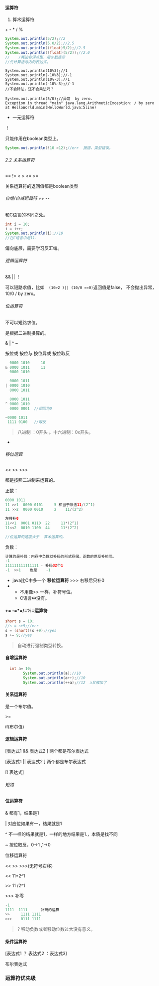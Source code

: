 #### 运算符

1. 算术运算符

\+  \- \* / %

```java
System.out.println(5/2);//2
System.out.println(5.0/2);//2.5
System.out.println((float)5/2);//2.5
System.out.println((float)(5/2));//2.0
//    /两边有浮点型，用小数表示
//先计算括号内的表达式。
```

```
System.out.println(10%3);//1
System.out.println(-10%3);//-1
System.out.println(10%-3);//1    
System.out.println(-10%-3);//-1
//不会除法，还不会乘法吗？
```

```
System.out.println(5/0);//异常  by zero.
Exception in thread "main" java.lang.ArithmeticException: / by zero 
at HelloWorld.main(HelloWorld.java:5line)
```



* 一元运算符

！

只能作用在boolean类型上。

```java
System.out.println(!10 >12);//err  报错，类型错误。
```







###### 2.2 关系运算符

==   !=    <    >   <=    >=

关系运算符的返回值都是boolean类型







###### 自增/自减运算符  ++  --

和C语言的不同之处。

```java
int i = 10;
i = i++;
System.out.println(i);//10
//在C语言中是11.
```

偏向底层，需要学习反汇编。







###### 逻辑运算符

&&   ||   ！

可以短路求值，比如`  (10>2 )|| (10/0 ==0)`返回值是false，  不会抛出异常，10/0  / by zero。



###### 位运算符

不可以短路求值。

是根据二进制换算的。

&    |     ^     ~

按位或   按位与    按位异或     按位取反

```java
  0000 1010     10
& 0000 1011     11
  0000 1010
```

```java
  0000 1011
| 0000 1010
  0000 1011
```

```java
  0000 1011
^ 0000 1010
  0000 0001  //相同为0
```

```java
~0000 1011
 1111 0100   //取反
```

> 八进制 ：0开头    。十六进制：0x开头。

* 





###### 移位运算

<<      >>     >>>

都是按照二进制来运算的。

正数：

```java
0000 1011
11 >>1  0000 0101     5 相当于除法11/(2^1)
11 >>2  0000 0010     2    11/(2^2)

左移补0 
11<<1  0001 0110  22     11*(2^1)
11<<2  0010 1100  44     11*(2^2)

//位运算的速度大于  算术运算的。
```



负数：

```java
计算的是补码：内存中负数以补码的形式存储，正数的原反补相同。
-1
111111111111111 - 补码32个1
-1  >>1    也是    -1
```



* java比C中多一个  **移位运算符**    >>>     右移后只补0
* * 不用像>>  一样，补符号位。
  * C语言中没有。





#### += -=*=/=%=运算符

```java
short s = 10;
//s = s+9;//err
s = (short)(s +9);//yes
s += 9;//yes
```

> 自动进行强制类型转换。



#### 自增运算符

```Java
  int a= 10;
        System.out.println(a);//10
        System.out.println(a++);//10
        System.out.println(++a);//12  a又被加了
```





#### 关系运算符

是一个布尔值。

\>=

if(布尔值)





#### 逻辑运算符

[表达式1 && 表达式2  ]    两个都是布尔表达式

[表达式1 || 表达式2  ]    两个都是布尔表达式

[! 表达式]

###### 短路





#### 位运算符

&  都有1，结果是1

|  对应位如果有一，结果就是1

^ 不一样的结果就是1，一样的地方结果是1.，本质是找不同

~ 按位取反，0->1 ,1->0





位移运算符

<<   >>     >>>(无符号右移)

<<   11*2^1

\>>   11 /2^1

\>>>   补零

```java
-1
1111  1111      补码的运算
>>     1111 1111
>>>    0111 1111
```

> ? 移动负数或者移动位数过大没有意义。



#### 条件运算符

[表达式1 ？ 表达式2 ：表达式3] 

布尔表达式



### 运算符优先级
